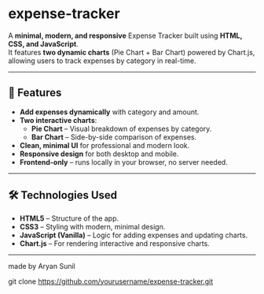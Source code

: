 # expense-tracker

A **minimal, modern, and responsive** Expense Tracker built using **HTML, CSS, and JavaScript**.  
It features **two dynamic charts** (Pie Chart + Bar Chart) powered by Chart.js,  
allowing users to track expenses by category in real-time.

---

## 📌 Features
- **Add expenses dynamically** with category and amount.
- **Two interactive charts**:
  - **Pie Chart** – Visual breakdown of expenses by category.
  - **Bar Chart** – Side-by-side comparison of expenses.
- **Clean, minimal UI** for professional and modern look.
- **Responsive design** for both desktop and mobile.
- **Frontend-only** – runs locally in your browser, no server needed.

---

## 🛠️ Technologies Used
- **HTML5** – Structure of the app.
- **CSS3** – Styling with modern, minimal design.
- **JavaScript (Vanilla)** – Logic for adding expenses and updating charts.
- **Chart.js** – For rendering interactive and responsive charts.

---
made by Aryan Sunil

   git clone https://github.com/yourusername/expense-tracker.git

